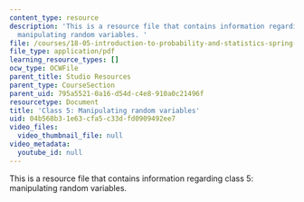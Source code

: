 ```yaml
---
content_type: resource
description: 'This is a resource file that contains information regarding class 5:
  manipulating random variables. '
file: /courses/18-05-introduction-to-probability-and-statistics-spring-2014/04b568b31e63cfa5c33dfd0909492ee7_MIT18_05S14_class5prep_d.pdf
file_type: application/pdf
learning_resource_types: []
ocw_type: OCWFile
parent_title: Studio Resources
parent_type: CourseSection
parent_uid: 795a5521-0a16-d54d-c4e8-910a0c21496f
resourcetype: Document
title: 'Class 5: Manipulating random variables'
uid: 04b568b3-1e63-cfa5-c33d-fd0909492ee7
video_files:
  video_thumbnail_file: null
video_metadata:
  youtube_id: null
---
```

This is a resource file that contains information regarding class 5: manipulating random variables. 

